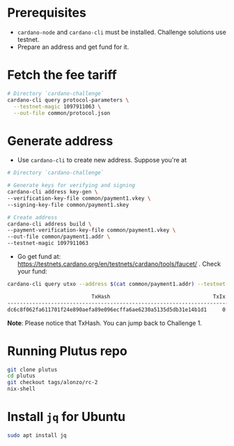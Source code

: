 # Prerequisites
- `cardano-node` and `cardano-cli` must be installed. Challenge solutions use testnet.
- Prepare an address and get fund for it.

# Fetch the fee tariff
```bash
# Directory `cardano-challenge`
cardano-cli query protocol-parameters \
  --testnet-magic 1097911063 \
  --out-file common/protocol.json
```

# Generate address
- Use `cardano-cli` to create new address. Suppose you're at
```bash
# Directory `cardano-challenge`

# Generate keys for verifying and signing
cardano-cli address key-gen \
--verification-key-file common/payment1.vkey \
--signing-key-file common/payment1.skey

# Create address
cardano-cli address build \
--payment-verification-key-file common/payment1.vkey \
--out-file common/payment1.addr \
--testnet-magic 1097911063
```
- Go get fund at: https://testnets.cardano.org/en/testnets/cardano/tools/faucet/ . Check your fund:
```bash
cardano-cli query utxo --address $(cat common/payment1.addr) --testnet-magic 1097911063

                           TxHash                                 TxIx        Amount
--------------------------------------------------------------------------------------
dc6c8f062fa611701f24e890aefa89e096ecffa6ae6230a5135d5db31e14b1d1     0        100000000 lovelace + TxOutDatumHashNone
```
**Note**: Please notice that TxHash. You can jump back to Challenge 1.

# Running Plutus repo
```bash
git clone plutus
cd plutus
git checkout tags/alonzo/rc-2
nix-shell
```

# Install `jq` for Ubuntu
```bash
sudo apt install jq
```